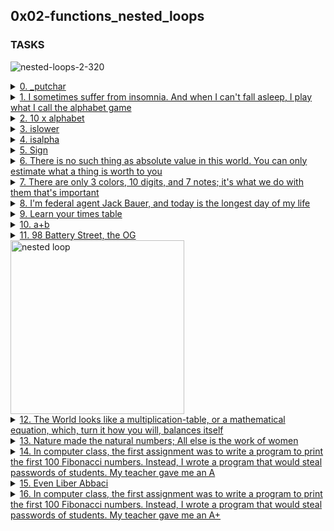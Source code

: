 ## 0x02-functions_nested_loops

### TASKS

![nested-loops-2-320](https://user-images.githubusercontent.com/110563322/190249950-71fe20cf-db93-474f-8d5f-fb548c03dc1f.jpeg)

<details>
<summary><a href="./0-putchar.c">0. _putchar</a></summary><br>

Write a program that prints Holberton, followed by a new line.

* The program should return 0

</details>

<details>
<summary><a href="./1-alphabet.c">1. I sometimes suffer from insomnia. And when I can't fall asleep, I play what I call the alphabet game</a></summary><br>

Write a function that prints the alphabet, in lowercase, followed by a new line.

* Prototype: void print_alphabet(void);
* You can only use _putchar twice in your code

</details>

<details>
<summary><a href="./2-print_alphabet_x10.c">2. 10 x alphabet</a></summary><br>

Write a function that prints 10 times the alphabet, in lowercase,
followed by a new line.

* Prototype: void print_alphabet_x10(void);
* You can only use _putchar twice in your code


</details>

<details>
<summary><a href="./3-islower.c">3. islower</a></summary><br>

Write a function that checks for lowercase character.

* Prototype: int _islower(int c);
* Returns 1 if c is lowercase
* Returns 0 otherwise

</details>

<details>
<summary><a href="./4-isalpha.c">4. isalpha</a></summary><br>

Write a function that checks for alphabetic character.

* Prototype: int _isalpha(int c);
* Returns 1 if c is a letter, lowercase or uppercase
* Returns 0 otherwise

</details>

<details>
<summary><a href="./5-sign.c">5. Sign</a></summary><br>

Write a function that prints the sign of a number.

* Prototype: int print_sign(int n);
* Returns 1 and prints + if n is greater than zero
* Returns 0 and prints 0 if n is zero
* Returns -1 and prints - if n is less than zero

</details>

<details>
<summary><a href="./6-abs.c">6. There is no such thing as absolute value in this world. You can only estimate what a thing is worth to you</a></summary><br>

Write a function that computes the absolute value of an integer.

* Prototype: int _abs(int);

</details>

<details>
<summary><a href="./"7-print_last_digit.c>7. There are only 3 colors, 10 digits, and 7 notes; it's what we do with them that's important</a></summary><br>

Write a function that prints the last digit of a number.

* Prototype: int print_last_digit(int);
* Returns the value of the last digit

</details>

<details>
<summary><a href="./8-24_hours.c">8. I'm federal agent Jack Bauer, and today is the longest day of my life</a></summary><br>

Write a function that prints every minute of the day of Jack Bauer,

* starting from 00:00 to 23:59.
* Prototype: void jack_bauer(void);

</details>

<details>
<summary><a href="./9-times_table.c">9. Learn your times table</a></summary><br>

Write a function that prints the 9 times table, starting with 0.

* Prototype: void times_table(void);
</details>

<details>
<summary><a href="./10-add.c">10. a+b</a></summary><br>

Write a function that adds two integers and returns the result.

* Prototype: int add(int, int);
</details>

<details>
<summary><a href="./11-print_to_98.c">11. 98 Battery Street, the OG</a></summary><br>

Write a function that prints all natural numbers from n to 98, followed by a
new line.

* Prototype: void print_to_98(int n);
* Numbers must be separated by a comma, followed by a space
* Numbers should be printed in order
* The first printed number should be the number passed to your function
* The last printed number should be 98
* You are allowed to use the standard library

</details>

<img width="278" alt="nested loop" src="https://user-images.githubusercontent.com/110563322/190249960-8081858d-911e-4923-8682-2f46cc9a3c92.png">

<details>
<summary><a href="./100-times_table.c">12. The World looks like a multiplication-table, or a mathematical equation, which, turn it how you will, balances itself</a></summary><br>

Write a function that prints the n times table, starting with 0.

* Prototype: void print_times_table(int n); 
* If n is greater than 15 or less than 0 the function should not print anything 

</details>

<details>
<summary><a href="./101-natural.c">13. Nature made the natural numbers; All else is the work of women</a></summary><br>

If we list all the natural numbers below 10 that are multiples of 3 or 5, we get
3, 5, 6 and 9. The sum of these multiples is 23. Write a program that computes
and prints the sum of all the multiples of 3 or 5 below 1024 (excluded),
followed by a new line.

* You are allowed to use the standard library

</details>

<details>
<summary><a href="./102-fibonacci.c">14. In computer class, the first assignment was to write a program to print the first 100 Fibonacci numbers. Instead, I wrote a program that would steal passwords of students. My teacher gave me an A</a></summary><br>

Write a program that prints the first 50 Fibonacci numbers, starting with 1 and 2, followed by a new line.

* The numbers must be separated by comma, followed by a space ,
* You are allowed to use the standard library


</details>

<details>
<summary><a href="./103-fibonacci.c">15. Even Liber Abbaci</a></summary><br>

Each new term in the Fibonacci sequence is generated by adding the previous two
terms. By starting with 1 and 2, the first 10 terms will be: 1, 2, 3, 5, 8, 13,
21, 34, 55, 89. By considering the terms in the Fibonacci sequence whose values
do not exceed 4,000,000, write a program that finds and prints the sum of the
even-valued terms, followed by a new line.

* You are allowed to use the standard library

</details>

<details>
<summary><a href="./104-fibonacci.c">16. In computer class, the first assignment was to write a program to print the first 100 Fibonacci numbers. Instead, I wrote a program that would steal passwords of students. My teacher gave me an A+</a></summary><br>

Write a program that finds and prints the first 98 Fibonacci numbers,
starting with 1 and 2, followed by a new line.


* The numbers should be separated by comma, followed by a space ,
* You are allowed to use the standard library
* You are not allowed to use any other library (You can’t use GMP etc…)
* You are not allowed to use long long, malloc, pointers, arrays/tables, or structures
* You are not allowed to hard code any Fibonacci number (except for 1 and 2)

</details>
